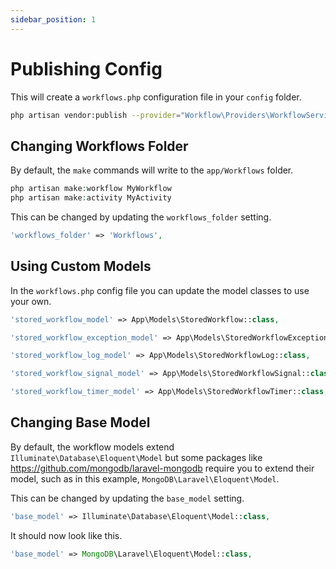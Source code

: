 ```yaml
---
sidebar_position: 1
---
```


# Publishing Config

This will create a `workflows.php` configuration file in your `config` folder.

```bash
php artisan vendor:publish --provider="Workflow\Providers\WorkflowServiceProvider" --tag="config"
```

## Changing Workflows Folder

By default, the `make` commands will write to the `app/Workflows` folder.

```php
php artisan make:workflow MyWorkflow
php artisan make:activity MyActivity
```

This can be changed by updating the `workflows_folder` setting.

```php
'workflows_folder' => 'Workflows',
```

## Using Custom Models

In the `workflows.php` config file you can update the model classes to use your own.

```php
'stored_workflow_model' => App\Models\StoredWorkflow::class,

'stored_workflow_exception_model' => App\Models\StoredWorkflowException::class,

'stored_workflow_log_model' => App\Models\StoredWorkflowLog::class,

'stored_workflow_signal_model' => App\Models\StoredWorkflowSignal::class,

'stored_workflow_timer_model' => App\Models\StoredWorkflowTimer::class,
```

## Changing Base Model

By default, the workflow models extend `Illuminate\Database\Eloquent\Model` but some packages like https://github.com/mongodb/laravel-mongodb require you to extend their model, such as in this example, `MongoDB\Laravel\Eloquent\Model`.

This can be changed by updating the `base_model` setting.

```php
'base_model' => Illuminate\Database\Eloquent\Model::class,
```

It should now look like this.

```php
'base_model' => MongoDB\Laravel\Eloquent\Model::class,
```
